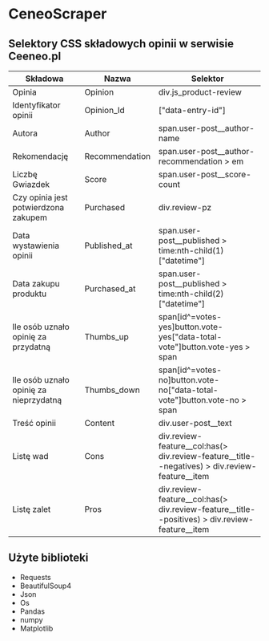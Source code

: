 # CeneoScraper

## Selektory CSS składowych opinii w serwisie Ceeneo.pl

| Składowa | Nazwa | Selektor |
| --- | --- | --- |
| Opinia | Opinion | div.js\_product-review |
| Identyfikator opinii | Opinion\_Id | ["data-entry-id"] |
| Autora | Author | span.user-post\_\_author-name |
| Rekomendację | Recommendation | span.user-post\_\_author-recommendation \> em |
| Liczbę Gwiazdek | Score | span.user-post\_\_score-count |
| Czy opinia jest potwierdzona zakupem | Purchased | div.review-pz |
| Data wystawienia opinii | Published\_at | span.user-post\_\_published \> time:nth-child(1)["datetime"] |
| Data zakupu produktu | Purchased\_at | span.user-post\_\_published \> time:nth-child(2)["datetime"] |
| Ile osób uznało opinię za przydatną | Thumbs\_up | span[id^=votes-yes]button.vote-yes["data-total-vote"]button.vote-yes \> span |
| Ile osób uznało opinię za nieprzydatną | Thumbs\_down | span[id^=votes-no]button.vote-no["data-total-vote"]button.vote-no \> span |
| Treść opinii | Content | div.user-post\_\_text |
| Listę wad | Cons | div.review-feature\_\_col:has(\> div.review-feature\_\_title--negatives) \> div.review-feature\_\_item |
| Listę zalet | Pros | div.review-feature\_\_col:has(\> div.review-feature\_\_title--positives) \> div.review-feature\_\_item |

## Użyte biblioteki
- Requests
- BeautifulSoup4
- Json
- Os
- Pandas
- numpy
- Matplotlib